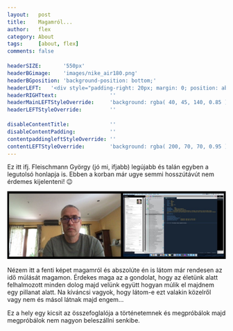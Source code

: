 ```yaml
---
layout:   post
title:    Magamról...
author:   flex
category: About
tags:     [about, flex]
comments: false

headerSIZE:       '550px'
headerBGimage:    'images/nike_air180.png'
headerBGposition: 'background-position: bottom;'
headerLEFT:   '<div style="padding-right: 20px; margin: 0; position: absolute; top: 50%; -ms-transform: translateY(-50%); transform: translateY(-50%);">Fleischmann György vagyok.<p>Ezeken az oldalakon rólam találhatsz majd meg néhány dolgot.</p><p>Mohácson születtem és egy kisebb (>20év) budapesti kitérő után most újra Mohácson élek és még mindig informatikusként dolgozom. Vagy már nem.</p></div>'
headerRIGHTtext:  				 ''
headerMainLEFTStyleOverride:     'background: rgba( 40, 45, 140, 0.85 ); position: relative;'
headerLEFTStyleOverride:         ''

disableContentTitle:             ''
disableContentPadding:           ''
contentpaddingleftStyleOverride: ''
contentLEFTStyleOverride:        'background: rgba( 200, 70, 70, 0.95 );'
---
```


Ez itt ifj. Fleischmann György (jó mi, ifjabb) legújabb és talán egyben a legutolsó honlapja is. Ebben a korban már ugye semmi hosszútávút nem érdemes kijelenteni! 😉

<img class="shadow" src="images/me_20220526_000001_final.jpg">

Nézem itt a fenti képet magamról és abszolúte én is látom már rendesen az idő múlását magamon. Érdekes maga az a gondolat, hogy az életünk alatt felhalmozott minden dolog majd velünk együtt hogyan múlik el majdnem egy pillanat alatt. Na kíváncsi vagyok, hogy látom-e ezt valakin közelről vagy nem és másol látnak majd engem...

Ez a hely egy kicsit az összefoglalója a történetemnek és megpróbálok majd megpróbálok nem nagyon beleszállni senkibe. 